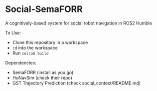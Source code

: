 # Social-SemaFORR
A cognitively-based system for social robot navigation in ROS2 Humble

To Use:
* Clone this repository in a workspace
* `cd` into the workspace
* Run `colcon build`

Dependencies:
* SemaFORR (install as you go)
* HuNavSim (check their repo)
* GST Trajectory Prediction (check social_context/README.md)